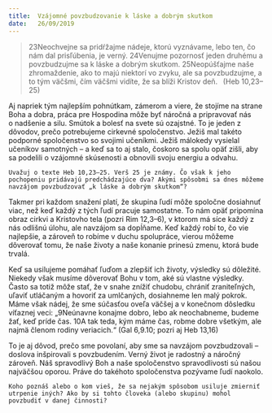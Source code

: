 ```yaml
---
title:  Vzájomné povzbudzovanie k láske a dobrým skutkom
date:   26/09/2019
---
```


> <p></p>
> 23Neochvejne sa pridŕžajme nádeje, ktorú vyznávame, lebo ten, čo nám dal prisľúbenia, je verný. 24Venujme pozornosť jeden druhému a povzbudzujme sa k láske a dobrým skutkom. 25Neopúšťajme naše zhromaždenie, ako to majú niektorí vo zvyku, ale sa povzbudzujme, a to tým väčšmi, čím väčšmi vidíte, že sa blíži Kristov deň.  (Heb 10,23–25)

Aj napriek tým najlepším pohnútkam, zámerom a viere, že stojíme na strane Boha a dobra, práca pre Hospodina môže byť náročná a pripravovať nás o nadšenie a silu. Smútok a bolesť na svete sú ozajstné. To je jeden z dôvodov, prečo potrebujeme cirkevné spoločenstvo. Ježiš mal takéto podporné spoločenstvo so svojimi učeníkmi. Ježiš málokedy vysielal učeníkov samotných – a keď sa to aj stalo, čoskoro sa spolu opäť zišli, aby sa podelili o vzájomné skúsenosti a obnovili svoju energiu a odvahu.

`Uvažuj o texte Heb 10,23–25. Verš 25 je známy. Čo však k jeho pochopeniu pridávajú predchádzajúce dva? Akými spôsobmi sa dnes môžeme navzájom povzbudzovať „k láske a dobrým skutkom“?`

Takmer pri každom snažení platí, že skupina ľudí môže spoločne dosiahnuť viac, než keď každý z tých ľudí pracuje samostatne. To nám opäť pripomína obraz cirkvi a Kristovho tela (pozri Rim 12,3–6), v ktorom má síce každý z nás odlišnú úlohu, ale navzájom sa dopĺňame. Keď každý robí to, čo vie najlepšie, a zároveň to robíme v duchu spolupráce, vierou môžeme dôverovať tomu, že naše životy a naše konanie prinesú zmenu, ktorá bude trvalá.

Keď sa usilujeme pomáhať ľuďom a zlepšiť ich životy, výsledky sú dôležité. Niekedy však musíme dôverovať Bohu v tom, aké sú vlastne výsledky. Často sa totiž môže stať, že v snahe znížiť chudobu, chrániť zraniteľných, uľaviť utláčaným a hovoriť za umlčaných, dosiahneme len malý pokrok. Máme však nádej, že sme súčasťou oveľa väčšej a v konečnom dôsledku víťaznej veci: „9Neúnavne konajme dobro, lebo ak neochabneme, budeme žať, keď príde čas. 10A tak teda, kým máme čas, robme dobre všetkým, ale najmä členom rodiny veriacich.“ (Gal 6,9.10; pozri aj Heb 13,16)

To je aj dôvod, prečo sme povolaní, aby sme sa navzájom povzbudzovali – doslova inšpirovali s povzbudením. Verný život je radostný a náročný zároveň. Náš spravodlivý Boh a naše spoločenstvo spravodlivosti sú našou najväčšou oporou. Práve do takéhoto spoločenstva pozývame ľudí naokolo.

`Koho poznáš alebo o kom vieš, že sa nejakým spôsobom usiluje zmierniť utrpenie iných? Ako by si tohto človeka (alebo skupinu) mohol povzbudiť v danej činnosti?`